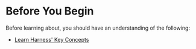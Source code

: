 # Before You Begin

Before learning about, you should have an understanding of the following:

* [Learn Harness' Key Concepts](../../../getting-started/learn-harness-key-concepts.md)

